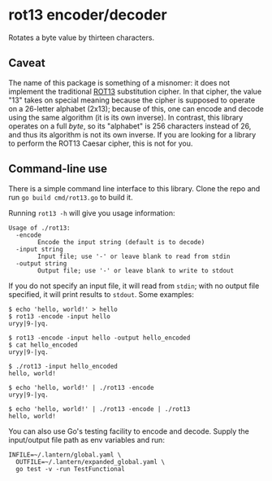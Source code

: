 # rot13 encoder/decoder

Rotates a byte value by thirteen characters.

## Caveat

The name of this package is something of a misnomer: it does not implement
the traditional [ROT13][rot13] substitution cipher. In that cipher, the
value "13" takes on special meaning because the cipher is supposed to
operate on a 26-letter alphabet (2x13); because of this, one can encode and
decode using the same algorithm (it is its own inverse). In contrast, this
library operates on a full _byte_, so its "alphabet" is 256 characters
instead of 26, and thus its algorithm is not its own inverse. If you are
looking for a library to perform the ROT13 Caesar cipher, this is not for
you.

## Command-line use

There is a simple command line interface to this library. Clone the repo and
run `go build cmd/rot13.go` to build it.

Running `rot13 -h` will give you usage information:

    Usage of ./rot13:
      -encode
            Encode the input string (default is to decode)
      -input string
            Input file; use '-' or leave blank to read from stdin
      -output string
            Output file; use '-' or leave blank to write to stdout

If you do not specify an input file, it will read from `stdin`; with no
output file specified, it will print results to `stdout`. Some examples:

    $ echo 'hello, world!' > hello
    $ rot13 -encode -input hello
    uryy|9-|yq.

    $ rot13 -encode -input hello -output hello_encoded
    $ cat hello_encoded
    uryy|9-|yq.

    $ ./rot13 -input hello_encoded
    hello, world!

    $ echo 'hello, world!' | ./rot13 -encode
    uryy|9-|yq.

    $ echo 'hello, world!' | ./rot13 -encode | ./rot13
    hello, world!


You can also use Go's testing facility to encode and decode. Supply the
input/output file path as env variables and run:

    INFILE=~/.lantern/global.yaml \
      OUTFILE=~/.lantern/expanded_global.yaml \
      go test -v -run TestFunctional

[rot13]: https://en.wikipedia.org/wiki/ROT13
